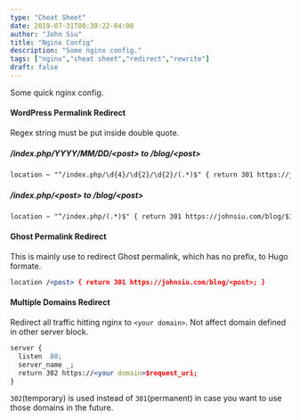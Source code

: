 ```yaml
---
type: "Cheat Sheet"
date: 2019-07-31T00:30:22-04:00
author: "John Siu"
title: "Nginx Config"
description: "Some nginx config."
tags: ["nginx","cheat sheet","redirect","rewrite"]
draft: false
---
```

Some quick nginx config.
<!--more-->

#### WordPress Permalink Redirect

Regex string must be put inside double quote.

##### /index.php/YYYY/MM/DD/\<post\> to /blog/\<post\>

```apache
location ~ "^/index.php/\d{4}/\d{2}/\d{2}/(.*)$" { return 301 https://johnsiu.com/blog/$1; }
```

##### /index.php/\<post\> to /blog/\<post\>

```apache
location ~ "^/index.php/(.*)$" { return 301 https://johnsiu.com/blog/$1; }```
```

#### Ghost Permalink Redirect

This is mainly use to redirect Ghost permalink, which has no prefix, to Hugo formate.

```apache
location /<post> { return 301 https://johnsiu.com/blog/<post>; }
```

#### Multiple Domains Redirect

Redirect all traffic hitting nginx to `<your domain>`. Not affect domain defined in other server block.

```apache
server {
  listen  80;
  server_name _;
  return 302 https://<your domain>$request_uri;
}
```

`302`(temporary) is used instead of `301`(permanent) in case you want to use those domains in the future.
